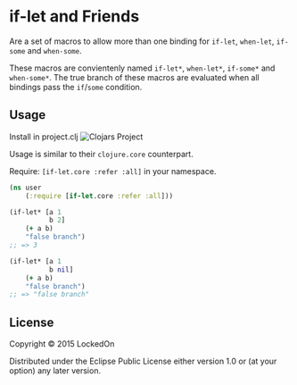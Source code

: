 # if-let and Friends

Are a set of macros to allow more than one binding for `if-let`, `when-let`, `if-some` and `when-some`.

These macros are convientenly named `if-let*`, `when-let*`, `if-some*` and `when-some*`. The true branch of these macros are evaluated when all bindings pass the `if`/`some` condition.

## Usage

Install in project.clj
![Clojars Project](http://clojars.org/lockedon/if-let/latest-version.svg)

Usage is similar to their `clojure.core` counterpart.

Require: `[if-let.core :refer :all]` in your namespace.

```clojure
(ns user
    (:require [if-let.core :refer :all]))

(if-let* [a 1
          b 2]
    (+ a b)
    "false branch")
;; => 3

(if-let* [a 1
          b nil]
    (+ a b)
    "false branch")
;; => "false branch"
```

## License

Copyright © 2015 LockedOn

Distributed under the Eclipse Public License either version 1.0 or (at
your option) any later version.

